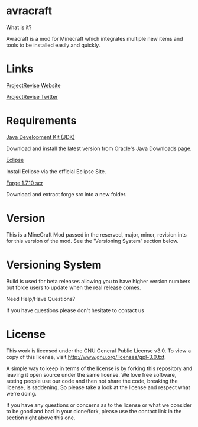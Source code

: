 # avracraft
What is it?

Avracraft is a mod for Minecraft which integrates multiple new items and tools to be installed easily and quickly.

# Links

<a href="http://www.projectrevise.com">ProjectRevise Website</a>

<a href="http://www.projectrevise.com">ProjectRevise Twitter</a>

# Requirements

<a href="http://www.oracle.com/technetwork/java/javase/downloads/jdk8-downloads-2133151.html">Java Development Kit (JDK)</a>

Download and install the latest version from Oracle's Java Downloads page.

<a href="https://www.eclipse.org/downloads/packages/eclipse-ide-java-developers/lunasr2">Eclipse</a>

Install Eclipse via the official Eclipse Site.

<a href="http://adfoc.us/serve/sitelinks/?id=271228&url=http://files.minecraftforge.net/maven/net/minecraftforge/forge/1.7.10-10.13.3.1420-1.7.10/forge-1.7.10-10.13.3.1420-1.7.10-src.zip">Forge 1.7.10 scr</a>

Download and extract forge src into a new folder.

# Version

This is a MineCraft Mod passed in the reserved, major, minor, revision ints for this version of the mod. See the 'Versioning System' section below.

# Versioning System

Build is used for beta releases allowing you to have higher version numbers but force users to update when the real release comes. 

Need Help/Have Questions?

If you have questions please don't hesitate to contact us

# License

This work is licensed under the GNU General Public License v3.0. To view a copy of this license, visit http://www.gnu.org/licenses/gpl-3.0.txt.

A simple way to keep in terms of the license is by forking this repository and leaving it open source under the same license. We love free software, seeing people use our code and then not share the code, breaking the license, is saddening. So please take a look at the license and respect what we're doing.

If you have any questions or concerns as to the license or what we consider to be good and bad in your clone/fork, please use the contact link in the section right above this one.
